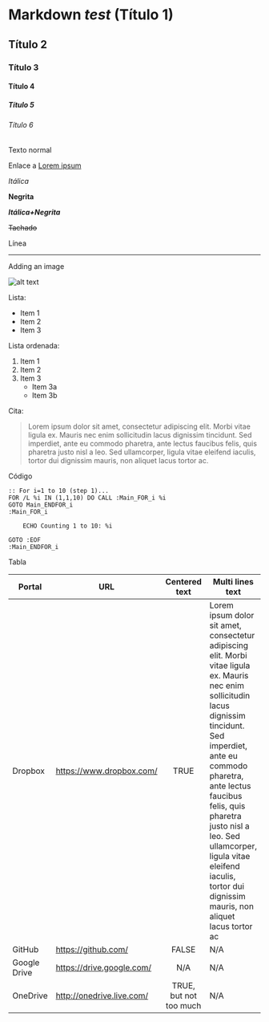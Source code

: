 # Markdown _test_ (Título 1)
## Título 2
### Título 3
#### Título 4
##### Título 5
###### Título 6
Texto normal

Enlace a [Lorem ipsum](https://www.lipsum.com/feed/html)

_Itálica_

__Negrita__

___Itálica+Negrita___

~~Tachado~~

Línea

---

Adding an image

![alt text](https://avatars.githubusercontent.com/fin392?size=100 "Me")

Lista:
- Item 1
- Item 2
- Item 3

Lista ordenada:
1. Item 1
2. Item 2
3. Item 3
    * Item 3a
    * Item 3b

Cita:
> Lorem ipsum dolor sit amet, consectetur adipiscing elit. Morbi vitae ligula ex. Mauris nec enim sollicitudin lacus dignissim tincidunt. Sed imperdiet, ante eu commodo pharetra, ante lectus faucibus felis, quis pharetra justo nisl a leo. Sed ullamcorper, ligula vitae eleifend iaculis, tortor dui dignissim mauris, non aliquet lacus tortor ac.

Código
```batch
:: For i=1 to 10 (step 1)...
FOR /L %i IN (1,1,10) DO CALL :Main_FOR_i %i
GOTO Main_ENDFOR_i
:Main_FOR_i

    ECHO Counting 1 to 10: %i

GOTO :EOF
:Main_ENDFOR_i
```

Tabla

| Portal | URL | Centered text | Multi lines text | Numbers |
| --- | --- | :---: | --- | ---: |
| Dropbox | https://www.dropbox.com/ | TRUE | Lorem ipsum dolor sit amet, consectetur adipiscing elit. Morbi vitae ligula ex. Mauris nec enim sollicitudin lacus dignissim tincidunt. Sed imperdiet, ante eu commodo pharetra, ante lectus faucibus felis, quis pharetra justo nisl a leo. Sed ullamcorper, ligula vitae eleifend iaculis, tortor dui dignissim mauris, non aliquet lacus tortor ac | 123,456.00 |
| GitHub | https://github.com/ | FALSE | N/A | 1.99 |
| Google Drive | https://drive.google.com/ | N/A | N/A | 0.01 |
| OneDrive | http://onedrive.live.com/ | TRUE, but not too much | N/A | 0.00 |
